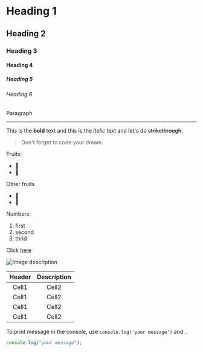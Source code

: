 <!-- Heading -->

# Heading 1

## Heading 2

### Heading 3

#### Heading 4

##### Heading 5

###### Heading 6

Paragraph

<!-- Line -->

---

<!-- Text attributes -->

This is the **bold** text and this is the _italic_ text and let's do ~~strikethrough~~.

<!-- Quote -->

> Don't forget to code your dream.

<!-- Bullet List -->

Fruits:

- 🍓
- 🍉

Other fruits

- 🍊
- 🍑

<!-- Numbered list -->

Numbers:

1. first
2. second
3. thrid

<!-- Link -->

Click [here](https://github.com/sak5010/TIL)

<!-- Image -->

![Image description](https://cdn.pixabay.com/photo/2018/06/17/20/35/chain-3481377_960_720.jpg)

<!-- Table -->

| Header | Description |
| :----: | :---------: |
| Cell1  |    Cell2    |
| Cell1  |    Cell2    |
| Cell1  |    Cell2    |
| Cell1  |    Cell2    |

<!-- Code -->

To print message in the console, use `console.log('your message')` and ..

```js
console.log("your message");
```

